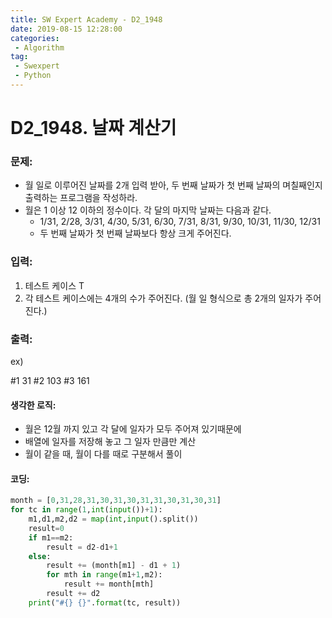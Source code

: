 ```yaml
---
title: SW Expert Academy - D2_1948
date: 2019-08-15 12:28:00
categories:
 - Algorithm
tag:
 - Swexpert
 - Python
---
```


# D2_1948. 날짜 계산기

### 문제:

- 월 일로 이루어진 날짜를 2개 입력 받아, 두 번째 날짜가 첫 번째 날짜의 며칠째인지 출력하는 프로그램을 작성하라.
- 월은 1 이상 12 이하의 정수이다. 각 달의 마지막 날짜는 다음과 같다.
  - 1/31, 2/28, 3/31, 4/30, 5/31, 6/30, 7/31, 8/31, 9/30, 10/31, 11/30, 12/31
  - 두 번째 날짜가 첫 번째 날짜보다 항상 크게 주어진다.  

### 입력:

1. 테스트 케이스 T
2. 각 테스트 케이스에는 4개의 수가 주어진다. (월 일 형식으로 총 2개의 일자가 주어진다.)



### 출력:

ex)

#1 31
#2 103
#3 161



#### 생각한 로직:

- 월은 12월 까지 있고 각 달에 일자가 모두 주어져 있기때문에
- 배열에 일자를 저장해 놓고 그 일자 만큼만 계산
- 월이 같을 때, 월이 다를 때로 구분해서 풀이



#### 코딩:

```python
month = [0,31,28,31,30,31,30,31,31,30,31,30,31]
for tc in range(1,int(input())+1):
    m1,d1,m2,d2 = map(int,input().split())
    result=0
    if m1==m2:
        result = d2-d1+1
    else:
        result += (month[m1] - d1 + 1)
        for mth in range(m1+1,m2):
            result += month[mth]
        result += d2
    print("#{} {}".format(tc, result))
```



[출처]: https://www.swexpertacademy.com/